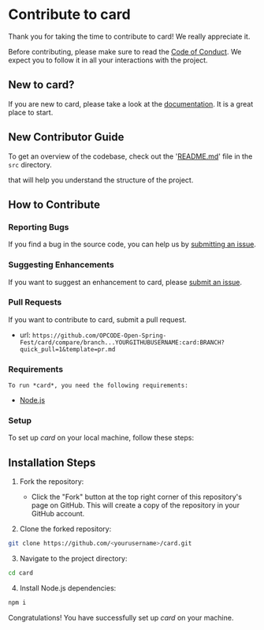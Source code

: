 # Contribute to card

Thank you for taking the time to contribute to card! We really appreciate it. 

Before contributing, please make sure to read the [Code of Conduct](../../CODE_OF_CONDUCT.md). We expect you to follow it in all your interactions with the project.

## New to card?

If you are new to card, please take a look at the [documentation](./Project_Tour.md). It is a great place to start.

## New Contributor Guide

To get an overview of the codebase, check out the '[README.md](../src/README.md)' file in the `src` directory.

that will help you understand the structure of the project.

## How to Contribute

### Reporting Bugs

If you find a bug in the source code, you can help us by [submitting an issue](../ISSUE_TEMPLATE/bug_report.yaml).

### Suggesting Enhancements

If you want to suggest an enhancement to card, please [submit an issue](../ISSUE_TEMPLATE/feature_request.yaml).

### Pull Requests

If you want to contribute to card, submit a pull request.

- url: `https://github.com/OPCODE-Open-Spring-Fest/card/compare/branch...YOURGITHUBUSERNAME:card:BRANCH?quick_pull=1&template=pr.md`
  
### Requirements
    To run *card*, you need the following requirements:

- [Node.js](https://nodejs.org/)


### Setup

To set up *card* on your local machine, follow these steps:

## Installation Steps

1. Fork the repository:
   - Click the "Fork" button at the top right corner of this repository's page on GitHub. This will create a copy of the repository in your GitHub account.

2. Clone the forked repository:

```bash
git clone https://github.com/<yourusername>/card.git
```


3. Navigate to the project directory:
```bash
cd card
```

4. Install Node.js dependencies:
```bash
npm i
```
Congratulations! You have successfully set up *card* on your machine.